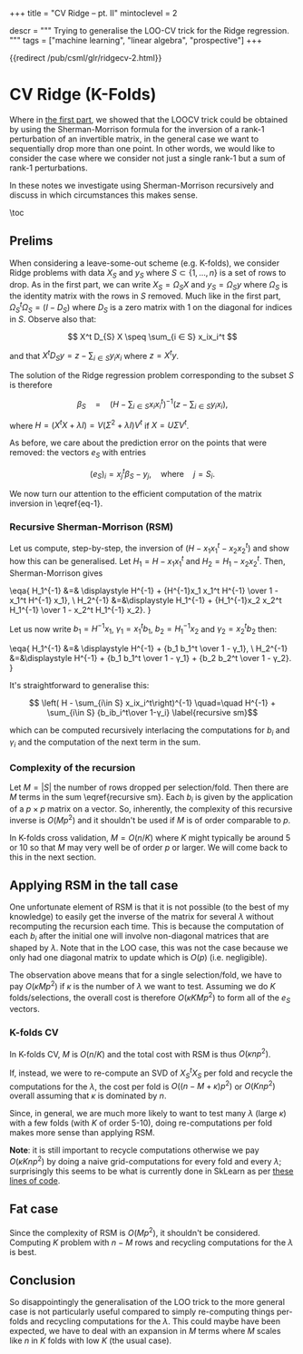 +++
title = "CV Ridge &ndash; pt. II"
mintoclevel = 2

descr = """
  Trying to generalise the LOO-CV trick for the Ridge regression.
  """
tags = ["machine learning", "linear algebra", "prospective"]
+++

{{redirect /pub/csml/glr/ridgecv-2.html}}

# CV Ridge (K-Folds)

Where in [the first part](/pub/csml/glr/ridgecv.html), we showed that the LOOCV trick could be obtained by using the Sherman-Morrison formula for the inversion of a rank-1 perturbation of an invertible matrix, in the general case we want to sequentially drop more than one point.
In other words, we would like to consider the case where we consider not just a single rank-1 but a sum of rank-1 perturbations.

In these notes we investigate using Sherman-Morrison recursively and discuss in which circumstances this makes sense.

\toc

## Prelims

When considering a leave-some-out scheme (e.g. K-folds), we consider Ridge problems with data $X_{S}$ and $y_{S}$ where $S\subset \{1,\dots,n\}$ is a set of rows to drop.
As in the first part, we can write $X_{S} = Ω_{S}X$ and $y_S = Ω_{S}y$ where $Ω_{S}$ is the identity matrix with the rows in $S$ removed.
Much like in the first part, $\Omega_{S}^t\Omega_{S} = (I-D_{S})$ where $D_{S}$ is a zero matrix with 1 on the diagonal for indices in $S$.
Observe also that:

$$ X^t D_{S} X \speq \sum_{i ∈ S} x_ix_i^t  $$

and that $X^tD_S y = z - \sum_{i∈S} y_ix_i$ where $z=X^ty$.

The solution of the Ridge regression problem corresponding to the subset $S$ is therefore

$$ β_S \quad=\quad \left(H - \sum_{i\in S} x_ix_i^t\right)^{-1} \left(z - \sum_{i\in S} y_i x_i\right), \label{eq-1}$$

where $H = (X^tX + λI) = V(Σ^2+λI)V^t$ if $X=UΣV^t$.

As before, we care about the prediction error on the points that were removed: the vectors $e_S$ with entries

$$ (e_S)_i =  x_j^t β_S - y_j, \quad\text{where}\quad j = S_i. $$ <!--_-->

We now turn our attention to the efficient computation of the matrix inversion in \eqref{eq-1}.

### Recursive Sherman-Morrison (RSM)

Let us compute, step-by-step, the inversion of $(H - x_1 x_1^t - x_2x_2^t)$ and show how this can be generalised.
Let $H_1 = H - x_1 x_1^t$ and $H_2 = H_1 - x_2x_2^t$.
Then, Sherman-Morrison gives

\eqa{
  H_1^{-1} &=& \displaystyle H^{-1}  + {H^{-1}x_1 x_1^t H^{-1} \over 1 - x_1^t H^{-1} x_1}, \\
  H_2^{-1} &=&\displaystyle H_1^{-1} + {H_1^{-1}x_2 x_2^t H_1^{-1} \over 1 - x_2^t H_1^{-1} x_2}. }

Let us now write $b_1 = H^{-1}x_1$, $γ_1 = x_1^t b_1$, $b_2=H_1^{-1}x_2$ and $γ_2=x_2^tb_2$ then:

\eqa{
  H_1^{-1} &=& \displaystyle H^{-1}  + {b_1 b_1^t \over 1 - γ_1}, \\
  H_2^{-1} &=&\displaystyle H^{-1}  + {b_1 b_1^t \over 1 - γ_1} + {b_2 b_2^t \over 1 - γ_2}. }

It's straightforward to generalise this:

$$ \left( H - \sum_{i\in S} x_ix_i^t\right)^{-1} \quad=\quad H^{-1} + \sum_{i\in S} {b_ib_i^t\over 1-γ_i} \label{recursive sm}$$

which can be computed recursively interlacing the computations for $b_i$ and $γ_i$ and the computation of the next term in the sum.

### Complexity of the recursion

Let $M=|S|$ the number of rows dropped per selection/fold.
Then there are $M$ terms in the sum \eqref{recursive sm}.
Each $b_i$ is given by the application of a $p\times p$ matrix on a vector.
So, inherently, the complexity of this recursive inverse is $O(Mp^2)$ and it shouldn't be used if $M$ is of order comparable to $p$.

In K-folds cross validation, $M = O(n/K)$ where $K$ might typically be around $5$ or $10$ so that  $M$ may very well be of order $p$ or larger.
We will come back to this in the next section.

## Applying RSM in the tall case

One unfortunate element of RSM is that it is not possible (to the best of my knowledge) to easily get the inverse of the matrix for several $λ$ without recomputing the recursion each time.
This is because the computation of each $b_i$ after the initial one will involve non-diagonal matrices  that are shaped by $\lambda$.
Note that in the LOO case, this was not the case because we only had one diagonal matrix to update which is $O(p)$ (i.e. negligible).

The observation above means that for a single selection/fold, we have to pay $O(κMp^2)$ if $κ$ is the number of $λ$ we want to test. Assuming we do $K$ folds/selections, the overall cost is therefore $O(κKMp^2)$ to form all of the  $e_S$ vectors.

### K-folds CV

In K-folds CV, $M$ is $O(n/K)$ and the total cost with RSM is thus $O(κnp^2)$.

If, instead, we were to re-compute an SVD of $X_S^tX_S$ per fold and recycle the computations for the $λ$, the cost per fold is $O((n - M + κ)p^2)$ or $O(Knp^2)$ overall assuming that $κ$ is dominated by $n$.

Since, in general, we are much more likely to want to  test many $λ$ (large $κ$) with a few folds (with $K$ of order $5$-$10$), doing re-computations per fold makes more sense than applying RSM.

**Note**: it is still important to recycle computations otherwise we pay $O(κKnp^2)$ by doing a naive grid-computations for every fold and every $\lambda$; surprisingly this seems to be what is currently done in SkLearn as per [these lines of code](https://github.com/scikit-learn/scikit-learn/blob/e94b67a4d36bfa68f5a864a6401253846bac7138/sklearn/linear_model/_ridge.py#L1576-L1579).


## Fat case

Since the complexity of RSM is $O(Mp^2)$, it shouldn't be considered.
Computing $K$ problem with $n-M$ rows and recycling computations for the $λ$ is best.

## Conclusion

So disappointingly the generalisation of the LOO trick to the more general case is not particularly useful compared to simply re-computing things per-folds and recycling computations for the $λ$.
This could maybe have been expected, we have to deal with an expansion in $M$ terms where $M$ scales like $n$ in $K$ folds with low $K$ (the usual case).
